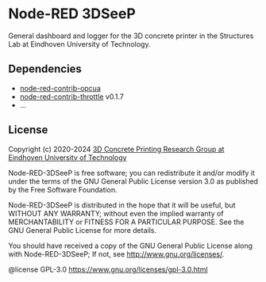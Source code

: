 # Node-RED 3DSeeP

General dashboard and logger for the 3D concrete printer in the Structures Lab at Eindhoven University of Technology. 

## Dependencies

- [node-red-contrib-opcua](https://flows.nodered.org/node/node-red-contrib-opcua)
- [node-red-contrib-throttle](https://flows.nodered.org/node/node-red-contrib-throttle) v0.1.7
- ...

## License

Copyright (c) 2020-2024 [3D Concrete Printing Research Group at Eindhoven University of Technology](https://www.tue.nl/en/research/research-groups/structural-engineering-and-design/3d-concrete-printing)

Node-RED-3DSeeP is free software; you can redistribute it and/or modify it under the terms of the GNU General Public License version 3.0 as published by the Free Software Foundation. 

Node-RED-3DSeeP is distributed in the hope that it will be useful, but WITHOUT ANY WARRANTY; without even the implied warranty of MERCHANTABILITY or FITNESS FOR A PARTICULAR PURPOSE. See the GNU General Public License for more details.

You should have received a copy of the GNU General Public License along with Node-RED-3DSeeP; If not, see <http://www.gnu.org/licenses/>.

@license GPL-3.0 <https://www.gnu.org/licenses/gpl-3.0.html>
